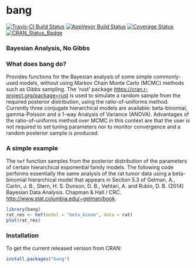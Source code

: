 
<!-- README.md is generated from README.Rmd. Please edit that file -->
bang
====

[![Travis-CI Build Status](https://travis-ci.org/paulnorthrop/bang.svg?branch=master)](https://travis-ci.org/paulnorthrop/bang) [![AppVeyor Build Status](https://ci.appveyor.com/api/projects/status/github/paulnorthrop/bang?branch=master&svg=true)](https://ci.appveyor.com/project/paulnorthrop/bang) [![Coverage Status](https://codecov.io/github/paulnorthrop/bang/coverage.svg?branch=master)](https://codecov.io/github/paulnorthrop/bang?branch=master) [![CRAN\_Status\_Badge](https://www.r-pkg.org/badges/version/bang)](https://cran.r-project.org/package=bang)

### Bayesian Analysis, No Gibbs

### What does bang do?

Provides functions for the Bayesian analysis of some simple commonly-used models, without using Markov Chain Monte Carlo (MCMC) methods such as Gibbs sampling. The 'rust' package <https://cran.r-project.org/package=rust> is used to simulate a random sample from the required posterior distribution, using the ratio-of-uniforms method. Currently three conjugate hierarchical models are available: beta-binomial, gamma-Poisson and a 1-way Analysis of Variance (ANOVA). Advantages of the ratio-of-uniforms method over MCMC in this context are that the user is not required to set tuning parameters nor to monitor convergence and a random posterior sample is produced.

### A simple example

The `hef` function samples from the posterior distribution of the parameters of certain hierarchical exponential family models. The following code performs essentially the same analysis of the rat tumor data using a beta-binomial hierarchical model that appears in Section 5.3 of Gelman, A., Carlin, J. B., Stern, H. S. Dunson, D. B., Vehtari, A. and Rubin, D. B. (2014) Bayesian Data Analysis. Chapman & Hall / CRC. <http://www.stat.columbia.edu/~gelman/book>.

``` r
library(bang)
rat_res <- hef(model = "beta_binom", data = rat)
plot(rat_res)
```

### Installation

To get the current released version from CRAN:

``` r
install.packages("bang")
```
